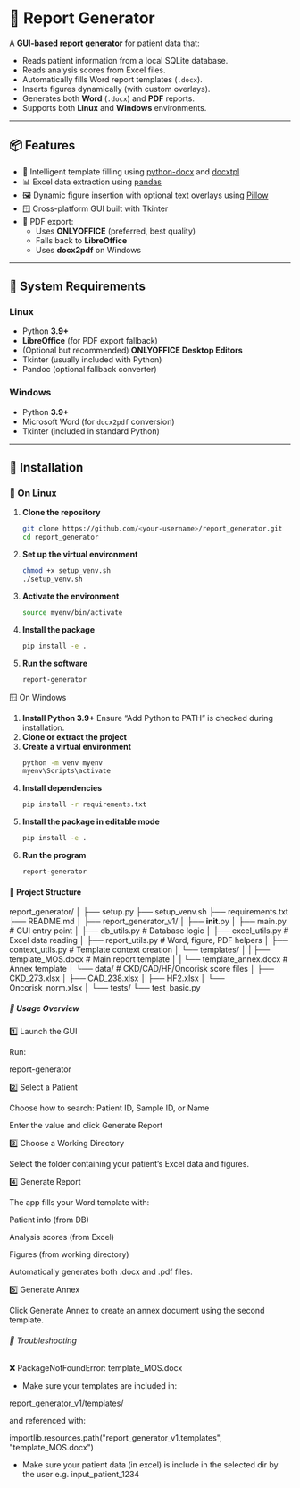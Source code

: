 # 🧬 Report Generator

A **GUI-based report generator** for patient data that:
- Reads patient information from a local SQLite database.
- Reads analysis scores from Excel files.
- Automatically fills Word report templates (`.docx`).
- Inserts figures dynamically (with custom overlays).
- Generates both **Word** (`.docx`) and **PDF** reports.
- Supports both **Linux** and **Windows** environments.

---

## 📦 Features

- 🧠 Intelligent template filling using [python-docx](https://python-docx.readthedocs.io/) and [docxtpl](https://docxtpl.readthedocs.io/)
- 📊 Excel data extraction using [pandas](https://pandas.pydata.org/)
- 🖼️ Dynamic figure insertion with optional text overlays using [Pillow](https://pillow.readthedocs.io/)
- 🪟 Cross-platform GUI built with Tkinter
- 🧾 PDF export:
  - Uses **ONLYOFFICE** (preferred, best quality)
  - Falls back to **LibreOffice**
  - Uses **docx2pdf** on Windows

---

## 🧰 System Requirements

### Linux
- Python **3.9+**
- **LibreOffice** (for PDF export fallback)
- (Optional but recommended) **ONLYOFFICE Desktop Editors**
- Tkinter (usually included with Python)
- Pandoc (optional fallback converter)

### Windows
- Python **3.9+**
- Microsoft Word (for `docx2pdf` conversion)
- Tkinter (included in standard Python)

---

## 🚀 Installation

### 🐧 On Linux

1. **Clone the repository**
   ```bash
   git clone https://github.com/<your-username>/report_generator.git
   cd report_generator
2. **Set up the virtual environment**
    ```bash
    chmod +x setup_venv.sh
    ./setup_venv.sh
3. **Activate the environment**
    ```bash
    source myenv/bin/activate
4. **Install the package**
    ```bash
    pip install -e .
5. **Run the software**
    ```bash
    report-generator

🪟 On Windows
1. **Install Python 3.9+**
Ensure “Add Python to PATH” is checked during installation.
2. **Clone or extract the project**
3. **Create a virtual environment**
    ```bat
    python -m venv myenv
    myenv\Scripts\activate
4. **Install dependencies**
    ```bat  
    pip install -r requirements.txt
5. **Install the package in editable mode**
    ```bat
    pip install -e .
6. **Run the program**
    ```bat
    report-generator

#### 📂 Project Structure
report_generator/
│
├── setup.py
├── setup_venv.sh
├── requirements.txt
├── README.md
│
├── report_generator_v1/
│   ├── __init__.py
│   ├── main.py                 # GUI entry point
│   ├── db_utils.py             # Database logic
│   ├── excel_utils.py          # Excel data reading
│   ├── report_utils.py         # Word, figure, PDF helpers
│   ├── context_utils.py        # Template context creation
│   └── templates/
│   |   ├── template_MOS.docx   # Main report template
│   |   └── template_annex.docx # Annex template
│   └── data/                   # CKD/CAD/HF/Oncorisk score files
│       ├── CKD_273.xlsx
│       ├── CAD_238.xlsx
│       ├── HF2.xlsx
│       └── Oncorisk_norm.xlsx
│
└── tests/
    └── test_basic.py

##### 🧠 Usage Overview
1️⃣ Launch the GUI

Run:

report-generator

2️⃣ Select a Patient

Choose how to search: Patient ID, Sample ID, or Name

Enter the value and click Generate Report

3️⃣ Choose a Working Directory

Select the folder containing your patient’s Excel data and figures.

4️⃣ Generate Report

The app fills your Word template with:

Patient info (from DB)

Analysis scores (from Excel)

Figures (from working directory)

Automatically generates both .docx and .pdf files.

5️⃣ Generate Annex

Click Generate Annex to create an annex document using the second template.

###### 🧪 Troubleshooting
❌ PackageNotFoundError: template_MOS.docx

- Make sure your templates are included in:

report_generator_v1/templates/

and referenced with:

importlib.resources.path("report_generator_v1.templates", "template_MOS.docx")

- Make sure your patient data (in excel) is include in the selected dir by the user e.g. input_patient_1234